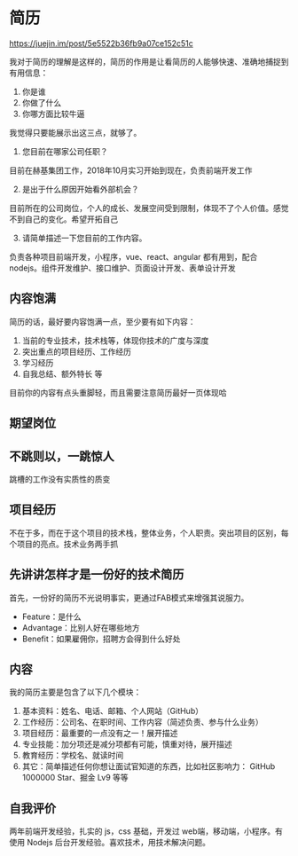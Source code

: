 # 简历

https://juejin.im/post/5e5522b36fb9a07ce152c51c

我对于简历的理解是这样的，简历的作用是让看简历的人能够快速、准确地捕捉到有用信息：

1. 你是谁
2. 你做了什么
3. 你哪方面比较牛逼


我觉得只要能展示出这三点，就够了。


1.  您目前在哪家公司任职？

目前在赫基集团工作，2018年10月实习开始到现在，负责前端开发工作

2.  是出于什么原因开始看外部机会？

目前所在的公司岗位，个人的成长、发展空间受到限制，体现不了个人价值。感觉不到自己的变化。希望开拓自己

3.  请简单描述一下您目前的工作内容。

负责各种项目前端开发，小程序，vue、react、angular 都有用到，配合 nodejs。组件开发维护、接口维护、页面设计开发、表单设计开发

## 内容饱满

简历的话，最好要内容饱满一点，至少要有如下内容：

1. 当前的专业技术，技术栈等，体现你技术的广度与深度
2. 突出重点的项目经历、工作经历
3. 学习经历
4. 自我总结、额外特长 等

目前你的内容有点头重脚轻，而且需要注意简历最好一页体现哈

## 期望岗位

## 不跳则以，一跳惊人

跳槽的工作没有实质性的质变

## 项目经历

不在于多，而在于这个项目的技术栈，整体业务，个人职责。突出项目的区别，每个项目的亮点。技术业务两手抓

## 先讲讲怎样才是一份好的技术简历

首先，一份好的简历不光说明事实，更通过FAB模式来增强其说服力。

- Feature：是什么
- Advantage：比别人好在哪些地方
- Benefit：如果雇佣你，招聘方会得到什么好处

## 内容

我的简历主要是包含了以下几个模块：

1. 基本资料：姓名、电话、邮箱、个人网站（GitHub）
2. 工作经历：公司名、在职时间、工作内容（简述负责、参与什么业务）
3. 项目经历：最重要的一点没有之一！展开描述
4. 专业技能：加分项还是减分项都有可能，慎重对待，展开描述
5. 教育经历：学校名、就读时间
6. 其它：简单描述任何你想让面试官知道的东西，比如社区影响力： GitHub 1000000 Star、掘金 Lv9 等等

## 自我评价

两年前端开发经验，扎实的 js，css 基础，开发过 web端，移动端，小程序。有使用 Nodejs 后台开发经验。喜欢技术，用技术解决问题。